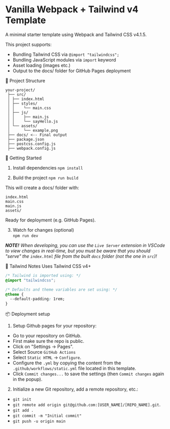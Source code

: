 # Vanilla Webpack + Tailwind v4 Template

A minimal starter template using Webpack and Tailwind CSS v4.1.5.

This project supports:

- Bundling Tailwind CSS via `@import "tailwindcss";`
- Bundling JavaScript modules via `import` keyword
- Asset loading (images etc.)
- Output to the docs/ folder for GitHub Pages deployment

📁 Project Structure

```
your-project/
 ├── src/
 │ ├── index.html
 │ ├── styles/
 │ │    └── main.css
 │ ├── js/
 │ │    ├── main.js
 │ │    └── sayHello.js
 │ └── assets/
 │      └── example.png
 ├── docs/ <-- Final output
 ├── package.json
 ├── postcss.config.js
 ├── webpack.config.js
```

🚀 Getting Started

1. Install dependencies `npm install`

2. Build the project `npm run build`

This will create a docs/ folder with:

`index.html`  
`main.css`  
`main.js`  
`assets/`

Ready for deployment (e.g. GitHub Pages).

3. Watch for changes (optional)  
   `npm run dev`

_**NOTE!** When developing, you can use the `Live Server` extension in VSCode
to view changes in real-time, but you must be aware that you should
"serve" the `index.html` file from the built `docs` folder (not the one in `src`)!_

🧩 Tailwind Notes
Uses Tailwind CSS v4+

```css
/* Tailwind is imported using: */
@import "tailwindcss";

/* Defaults and theme variables are set using: */
@theme {
  --default-padding: 1rem;
}
```

📦 Deployment setup

1. Setup Github pages for your repository:

- Go to your repository on GitHub.
- First make sure the repo is public.
- Click on "Settings -> Pages".
- Select Source `GitHub Actions`
- Select `Static HTML` -> `Configure`.
- Configure the `.yml` by copying the content from the `.github/workflows/static.yml` file located in this template.
- Click `Commit changes...` to save the settings (then `Commit changes` again in the popup).

2. Initialize a new Git repository, add a remote repository, etc.:

- `git init`
- `git remote add origin git@github.com:[USER_NAME]/[REPO_NAME].git`.
- `git add .`
- `git commit -m "Initial commit"`
- `git push -u origin main`
